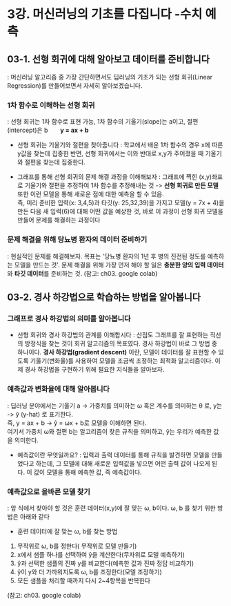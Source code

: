 # 3강. 머신러닝의 기초를 다집니다 -수치 예측

## 03-1. 선형 회귀에 대해 알아보고 데이터를 준비합니다
: 머신러닝 알고리즘 중 가장 간단하면서도 딥러닝의 기초가 되는 선형 회귀(Linear Regression)를 만들어보면서 자세히 알아보겠습니다.

### 1차 함수로 이해하는 선형 회귀
: 선형 회귀는 1차 함수로 표현 가능, 1차 함수의 기울기(slope)는 a이고, 절편(intercept)은 b
&ensp;&ensp;&ensp; **y = ax + b** 


- 선형 회귀는 기울기와 절편을 찾아줍니다
: 학교에서 배운 1차 함수의 경우 x에 따른 y값을 찾는데 집중한 반면, 선형 회귀에서는 이와 반대로 x,y가 주어졌을 때 기울기와 절편을 찾는데 집중한다.

- 그래프를 통해 선형 회귀의 문제 해결 과정을 이해해보자
: 그래프에 찍힌 (x,y)좌표로 기울기와 절편을 추정하여 1차 함수를 추정해내는 것 -> **선형 회귀로 만든 모델**  
또한 이런 모델을 통해 새로운 점에 대한 예측을 할 수 있음.  
즉, 미리 준비한 입력(x: 3,4,5)과 타깃(y: 25,32,39)을 가지고 모델(y = 7x + 4)을 만든 다음 새 입력(6)에 대해 어떤 값을 예상한 것, 바로 이 과정이 선형 회귀 모델을 만들어 문제를 해결하는 과정이다

### 문제 해결을 위해 당뇨병 환자의 데이터 준비하기
: 현실적인 문제를 해결해보자. 목표는 '당뇨병 환자의 1년 후 병의 진전된 정도를 예측하는 모델을 만드는 것'. 
문제 해결을 위해 가장 먼저 해야 할 일은 **충분한 양의 입력 데이터**와 **타깃 데이터**를 준비하는 것. 
(참고: ch03. google colab)

  


## 03-2. 경사 하강법으로 학습하는 방법을 알아봅니다

### 그래프로 경사 하강법의 의미를 알아봅니다
 - 선형 회귀와 경사 하강법의 관계를 이해합시다
 : 산점도 그래프를 잘 표현하는 직선의 방정식을 찾는 것이 회귀 알고리즘의 목표였다. 경사 하강법이 바로 그 방법 중 하나이다. 
 **경사 하강법(gradient descent)** 이란, 모델이 데이터를 잘 표현할 수 있도록 기울기(변화율)를 사용하여 모델을 조금씩 조정하는 최적화 알고리즘이다. 이제 경사 하강법을 구현하기 위해 필요한 지식들을 알아보자.
 
 ### 예측값과 변화율에 대해 알아봅니다
 : 딥러닝 분야에서는 기울기 a -> 가중치를 의미하는 ω 혹은 계수를 의미하는 θ 로, y는  -> ŷ (y-hat) 로 표기한다.   
 즉, y = ax + b -> ŷ = ωx + b로 모델을 이해하면 된다.   
 여기서 가중치 ω와 절편 b는 알고리즘이 찾은 규칙을 의미하고, ŷ는 우리가 예측한 값을 의미한다.

- 예측값이란 무엇일까요?
: 입력과 출력 데이터를 통해 규칙을 발견하면 모델을 만들었다고 하는데, 그 모델에 대해 새로운 입력값을 넣으면 어떤 출력 값이 나오게 된다. 
이 값이 모델을 통해 예측한 값, 즉 예측값이다.

### 예측값으로 올바른 모델 찾기
: 앞 식에서 찾아야 할 것은 훈련 데이터(x,y)에 잘 맞는  ω, b이다. ω, b 를 찾기 위한 방법은 아래와 같다
- 훈련 데이터에 잘 맞는  ω, b를 찾는 방법
1. 무작위로  ω, b를 정한다( 무작위로 모델 만들기)
2. x에서 샘플 하나를 선택하여 ŷ을 계산한다(무자위로 모델 예측하기)
3. ŷ과 선택한 샘플의 진짜 y를 비교한다(예측한 값과 진짜 정답 비교하기)
4. ŷ이 y와 더 가까워지도록 ω, b를 조정한다(모델 조정하기)
5. 모든 샘플을 처리할 때까지 다시 2~4항목을 반복한다


(참고: ch03. google colab)
